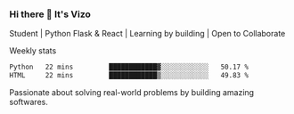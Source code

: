 ### Hi there 👋 It's Vizo

Student | Python Flask & React | Learning by building | Open to Collaborate

Weekly stats
<!--START_SECTION:waka-->

```txt
Python   22 mins         ████████████▓░░░░░░░░░░░░   50.17 %
HTML     22 mins         ████████████▒░░░░░░░░░░░░   49.83 %
```

<!--END_SECTION:waka-->


Passionate about solving real-world problems by building amazing softwares.
